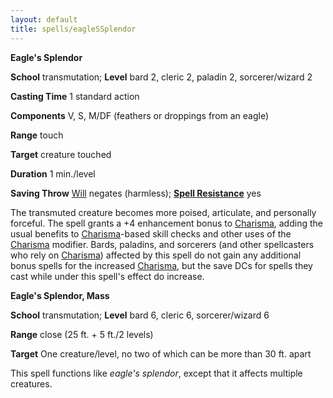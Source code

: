 ```yaml
---
layout: default
title: spells/eagleSSplendor
---
```

 **Eagle's Splendor**

**School** transmutation; **Level** bard 2, cleric 2, paladin 2, sorcerer/wizard 2

**Casting Time** 1 standard action

**Components** V, S, M/DF (feathers or droppings from an eagle)

**Range** touch

**Target** creature touched

**Duration** 1 min./level

**Saving Throw** [Will](../combat#_will) negates (harmless); **[Spell Resistance](../glossary#_spell-resistance)** yes

The transmuted creature becomes more poised, articulate, and personally forceful. The spell grants a +4 enhancement bonus to [Charisma](../gettingStarted#_charisma-new), adding the usual benefits to [Charisma](../gettingStarted#_charisma-new)-based skill checks and other uses of the [Charisma](../gettingStarted#_charisma-new) modifier. Bards, paladins, and sorcerers (and other spellcasters who rely on [Charisma](../gettingStarted#_charisma-new)) affected by this spell do not gain any additional bonus spells for the increased [Charisma](../gettingStarted#_charisma-new), but the save DCs for spells they cast while under this spell's effect do increase.

**Eagle's Splendor, Mass**

**School** transmutation; **Level** bard 6, cleric 6, sorcerer/wizard 6

**Range** close (25 ft. + 5 ft./2 levels)

**Target** One creature/level, no two of which can be more than 30 ft. apart

This spell functions like _eagle's splendor_, except that it affects multiple creatures.

